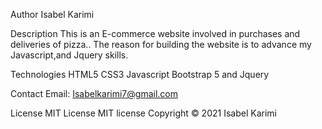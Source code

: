 
Author Isabel Karimi

Description This is an E-commerce website involved in purchases and deliveries of pizza.. The reason for building the website is to advance my Javascript,and Jquery skills.

Technologies HTML5 CSS3 Javascript Bootstrap 5 and Jquery

Contact Email: Isabelkarimi7@gmail.com

License MIT License MIT license Copyright © 2021 Isabel Karimi
